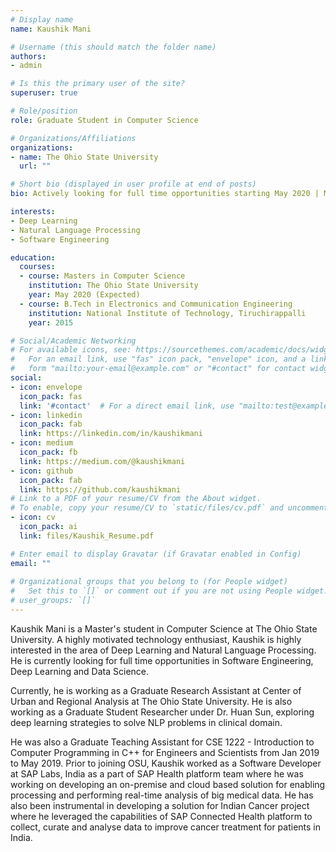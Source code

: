 ```yaml
---
# Display name
name: Kaushik Mani

# Username (this should match the folder name)
authors:
- admin

# Is this the primary user of the site?
superuser: true

# Role/position
role: Graduate Student in Computer Science

# Organizations/Affiliations
organizations:
- name: The Ohio State University
  url: ""

# Short bio (displayed in user profile at end of posts)
bio: Actively looking for full time opportunities starting May 2020 | MS in CS | The Ohio State University | Former Developer at SAP

interests:
- Deep Learning
- Natural Language Processing
- Software Engineering

education:
  courses:
  - course: Masters in Computer Science
    institution: The Ohio State University
    year: May 2020 (Expected)
  - course: B.Tech in Electronics and Communication Engineering
    institution: National Institute of Technology, Tiruchirappalli
    year: 2015

# Social/Academic Networking
# For available icons, see: https://sourcethemes.com/academic/docs/widgets/#icons
#   For an email link, use "fas" icon pack, "envelope" icon, and a link in the
#   form "mailto:your-email@example.com" or "#contact" for contact widget.
social:
- icon: envelope
  icon_pack: fas
  link: '#contact'  # For a direct email link, use "mailto:test@example.org".
- icon: linkedin
  icon_pack: fab
  link: https://linkedin.com/in/kaushikmani
- icon: medium
  icon_pack: fb
  link: https://medium.com/@kaushikmani
- icon: github
  icon_pack: fab
  link: https://github.com/kaushikmani
# Link to a PDF of your resume/CV from the About widget.
# To enable, copy your resume/CV to `static/files/cv.pdf` and uncomment the lines below.  
- icon: cv
  icon_pack: ai
  link: files/Kaushik_Resume.pdf

# Enter email to display Gravatar (if Gravatar enabled in Config)
email: ""
  
# Organizational groups that you belong to (for People widget)
#   Set this to `[]` or comment out if you are not using People widget.  
# user_groups: `[]`
---
```


Kaushik Mani is a Master's student in Computer Science at The Ohio State University. A highly motivated technology enthusiast, Kaushik is highly interested in the area of Deep Learning and Natural Language Processing. He is currently looking for full time opportunities in Software Engineering, Deep Learning and Data Science.

Currently, he is working as a Graduate Research Assistant at Center of Urban and Regional Analysis at The Ohio State University. He is also working as a Graduate Student Researcher under Dr. Huan Sun, exploring deep learning strategies to solve NLP problems in clinical domain.

He was also a Graduate Teaching Assistant for CSE 1222 - Introduction to Computer Programming in C++ for Engineers and Scientists from Jan 2019 to May 2019. Prior to joining OSU, Kaushik worked as a Software Developer at SAP Labs, India as a part of SAP Health platform team where he was working on developing an on-premise and cloud based solution for enabling processing and performing real-time analysis of big medical data. He has also been instrumental in developing a solution for Indian Cancer project where he leveraged the capabilities of SAP Connected Health platform to collect, curate and analyse data to improve cancer treatment for patients in India.

